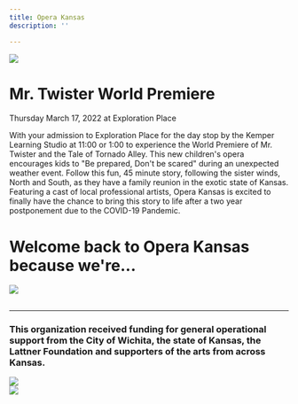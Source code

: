 ```yaml
---
title: Opera Kansas
description: ''

---
```

![](/uploads/mr-twister.png)

# Mr. Twister World Premiere

Thursday March 17, 2022 at Exploration Place

With your admission to Exploration Place for the day stop by the Kemper Learning Studio at 11:00 or 1:00 to experience the World Premiere of Mr. Twister and the Tale of Tornado Alley. This new children's opera encourages kids to "Be prepared, Don't be scared" during an unexpected weather event. Follow this fun, 45 minute story, following the sister winds, North and South, as they have a family reunion in the exotic state of Kansas. Featuring a cast of local professional artists, Opera Kansas is excited to finally have the chance to bring this story to life after a two year postponement due to the COVID-19 Pandemic.

# Welcome back to Opera Kansas because we're...

![](/uploads/opera-in-fb-announcement.jpg)

## 

***

### This organization received funding for general operational support from the City of Wichita, the state of Kansas, the Lattner Foundation and supporters of the arts from across Kansas.

<div class="sponsor-logos">
<div><img src="/img/wichita-logo.png"></div>
<div><img src="/img/arts-commission-logo.png"></div>
</div>